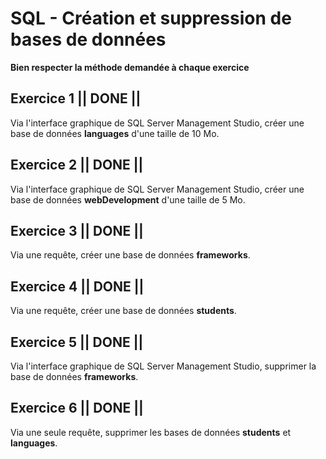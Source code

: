 # SQL - Création et suppression de bases de données

**Bien respecter la méthode demandée à chaque exercice**

## Exercice 1 || DONE  || 
Via l'interface graphique de SQL Server Management Studio, créer une base de données **languages** d'une taille de 10 Mo.

## Exercice 2 || DONE  ||
Via l'interface graphique de SQL Server Management Studio, créer une base de données **webDevelopment** d'une taille de 5 Mo.

## Exercice 3 || DONE  ||

Via une requête, créer une base de données **frameworks**.

## Exercice 4 || DONE  ||

Via une requête, créer une base de données **students**.

## Exercice 5 || DONE  ||

Via l'interface graphique de SQL Server Management Studio, supprimer la base de données **frameworks**.

## Exercice 6  || DONE  ||

Via une seule requête, supprimer les bases de données **students** et **languages**.
